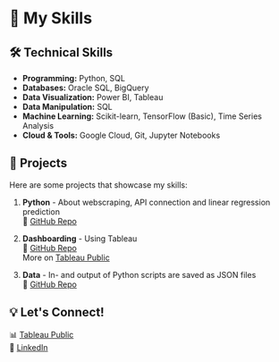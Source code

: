 # 🚀 My Skills

## 🛠️ **Technical Skills**
- **Programming:** Python, SQL  
- **Databases:** Oracle SQL, BigQuery  
- **Data Visualization:** Power BI, Tableau
- **Data Manipulation:** SQL  
- **Machine Learning:** Scikit-learn, TensorFlow (Basic), Time Series Analysis  
- **Cloud & Tools:** Google Cloud, Git, Jupyter Notebooks  

## 📌 **Projects**
Here are some projects that showcase my skills:  

1. **Python** - About webscraping, API connection and linear regression prediction \
   🔗 [GitHub Repo](https://github.com/s-bogers/MySkills/tree/main/Python)

2. **Dashboarding** - Using Tableau \
   🔗 [GitHub Repo](https://github.com/s-bogers/MySkills/tree/main/Dashboarding) \
   More on [Tableau Public](https://public.tableau.com/app/profile/sander.bogers/vizzes)

4. **Data** - In- and output of Python scripts are saved as JSON files \
   🔗 [GitHub Repo](https://github.com/s-bogers/MySkills/tree/main/Data)    

## 💡 **Let's Connect!**
📊 [Tableau Public](https://public.tableau.com/app/profile/sander.bogers/vizzes) \
🔗 [LinkedIn](www.linkedin.com/in/bogerssander)
